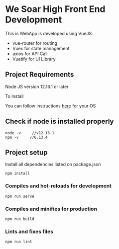 # We Soar High Front End Development

This is WebApp is developed using VueJS.
- vue-router for routing
- Vuex for state management
- axios for API Call
- Vuetify for UI Library


## Project Requirements
Node JS version 12.16.1 or later

To Install

You can follow instructions [here](https://nodejs.org/en/download/package-manager/) for your OS

## Check if node is installed properly
```
node -v     //v12.16.1
npm -v     //6.13.4
```


## Project setup
Install all dependencies listed on package.json
```
npm install
```

### Compiles and hot-reloads for development
```
npm run serve
```

### Compiles and minifies for production
```
npm run build
```

### Lints and fixes files
```
npm run lint
```
